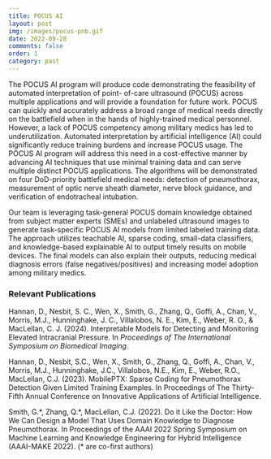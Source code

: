 ```yaml
---
title: POCUS AI
layout: post
img: /images/pocus-pnb.gif
date: 2022-09-28
comments: false
order: 1
category: past
---
```


The POCUS AI program will produce code demonstrating the feasibility of
automated interpretation of point- of-care ultrasound (POCUS) across multiple
applications and will provide a foundation for future work. POCUS can quickly
and accurately address a broad range of medical needs directly on the
battlefield when in the hands of highly-trained medical personnel. However, a
lack of POCUS competency among military medics has led to underutilization.
Automated interpretation by artificial intelligence (AI) could significantly
reduce training burdens and increase POCUS usage. The POCUS AI program will
address this need in a cost-effective manner by advancing AI techniques that
use minimal training data and can serve multiple distinct POCUS applications.
The algorithms will be demonstrated on four DoD-priority battlefield medical
needs: detection of pneumothorax, measurement of optic nerve sheath diameter,
nerve block guidance, and verification of endotracheal intubation. 

Our team is leveraging task-general POCUS domain knowledge obtained from
subject matter experts (SMEs) and unlabeled ultrasound images to generate
task-specific POCUS AI models from limited labeled training data. The approach
utilizes teachable AI, sparse coding, small-data classifiers, and
knowledge-based explainable AI to output timely results on mobile devices. The
final models can also explain their outputs, reducing medical diagnosis errors
(false negatives/positives) and increasing model adoption among military
medics.  

### Relevant Publications

Hannan, D., Nesbit, S. C., Wen, X., Smith, G., Zhang, Q., Goffi, A., Chan, V., Morris,
M.J., Hunninghake, J. C., Villalobos, N. E., Kim, E., Weber, R. O., & MacLellan, C. J.
(2024). Interpretable Models for Detecting and Monitoring Elevated Intracranial Pressure.
In _Proceedings of The International Symposium on Biomedical Imaging_.
[<i class="far fa-file-pdf"></i>][hannan-isbi-24]

[hannan-isbi-24]: https://ieeexplore.ieee.org/document/10635474

Hannan, D., Nesbit, S.C., Wen, X., Smith, G., Zhang, Q., Goffi, A., Chan, V., Morris, M.J., 
Hunninghake, J.C., Villalobos, N.E., Kim, E., Weber, R.O., MacLellan, C.J. (2023). 
MobilePTX: Sparse Coding for Pneumothorax Detection Given Limited Training Examples. In Proceedings
of The Thirty-Fifth Annual Conference on Innovative Applications of Artificial Intelligence.
[<i class="far fa-file-pdf"></i>][hannan-iaai-23] [<i class="fab fa-youtube"></i>][hannan-iaai-23-video]

[hannan-iaai-23]: https://ojs.aaai.org/index.php/AAAI/article/view/26859
[hannan-iaai-23-video]: https://youtu.be/7ex8qQT5xSs

Smith, G.\*, Zhang, Q.\*, MacLellan, C.J. (2022). Do it Like the Doctor: How We
Can Design a Model That Uses Domain Knowledge to Diagnose Pneumothorax. In
Proceedings of the AAAI 2022 Spring Symposium on Machine Learning and Knowledge
Engineering for Hybrid Intelligence (AAAI-MAKE 2022). (* are co-first authors)
[<i class="far fa-file-pdf"></i>][smith-make-22] [<i class="fab fa-youtube"></i>][smith-make-22-talk]

[smith-make-22-talk]: https://www.youtube.com/watch?v=hKtjlMX9n0c
[smith-make-22]: https://doi.org/10.48550/arXiv.2205.12159
